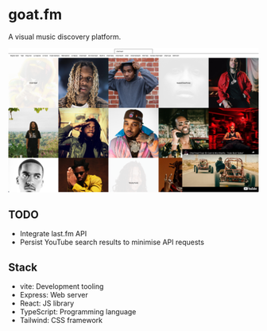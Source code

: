 # goat.fm

A visual music discovery platform.

![Screenshot](./screenshot.png)

## TODO

- Integrate last.fm API
- Persist YouTube search results to minimise API requests

## Stack

- vite: Development tooling
- Express: Web server
- React: JS library
- TypeScript: Programming language
- Tailwind: CSS framework
